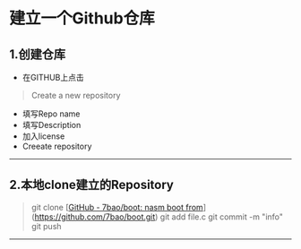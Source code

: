# 建立一个Github仓库
## 1.创建仓库
- 在GITHUB上点击
> Create a new repository
- 填写Repo name 
- 填写Description
- 加入license
- Creeate repository
---
## 2.本地clone建立的Repository
> git clone [[GitHub - 7bao/boot: nasm boot from](https://github.com/7bao/boot.git)](https://github.com/7bao/boot.git)
> git add file.c
> git commit -m "info"
> git push
---
